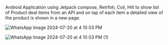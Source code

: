 Android Application using Jetpack compose, Retrfoti, Coil, Hilt to show list of Product deal items from an API and on tap of each item a detailed view of the product is shown in a new page.




![WhatsApp Image 2024-07-20 at 4 10 03 PM](https://github.com/user-attachments/assets/15109e38-47a2-45d6-9376-4a40596d07e4)


![WhatsApp Image 2024-07-20 at 4 10 03 PM (1)](https://github.com/user-attachments/assets/0f68ac31-393a-4f83-b0dc-93410cc55aaa)

